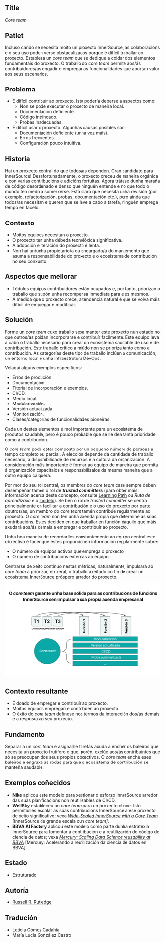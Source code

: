 ## Title

*Core team*

## Patlet

Incluso cando se necesita moito un proxecto InnerSource, as colaboracións e o seu uso poden verse obstaculizados porque é difícil traballar co proxecto. Estableza un *core team* que se dedique a coidar dos elementos fundamentais do proxecto. O traballo do *core team* permite aos/ás contribuidores/as engadir e empregar as funcionalidades que aportan valor aos seus escenarios. 

## Problema

- É difícil contribuír ao proxecto. Isto podería deberse a aspectos como: 
  - Non se pode executar o proxecto de maneira local.
  - Documentación deficiente.
  - Código intrincado.
  - Probas inadecuadas.
- É difícil usar o proxecto. Algunhas causas posibles son: 
  - Documentación deficiente (unha vez máis).
  - Erros frecuentes.
  - Configuración pouco intuitiva.

## Historia

Hai un proxecto central do que todos/as dependen. Gran candidato para InnerSource! Desafortunadamente, o proxecto creceu de maneira orgánica e con varias contribucións e adicións fortuítas. Agora trátase dunha maraña de código desordenado e denso que ninguén entende e no que todo o mundo ten medo a somerxerse. Está claro que necesita unha revisión (por exemplo, refactorización, probas, documentación etc.), pero aínda que todos/as necesitan e queren que se leve a cabo a tarefa, ninguén emprega tempo en facelo. 

## Contexto

- Moitos equipos necesitan o proxecto.
- O proxecto ten unha débeda tecnolóxica significativa. 
- A adopción e iteración do proxecto é lenta.
- Non hai un/unha propietario/a ou encargado/a do mantemento que asuma a responsabilidade do proxecto e o ecosistema de contribución no seu conxunto.

## Aspectos que mellorar

- Tódolos equipos contribuidores están ocupados e, por tanto, priorizan o traballo que supón unha recompensa inmediata para eles mesmos. 
- A medida que o proxecto crece, a tendencia natural é que se volva máis difícil de empregar e modificar. 

## Solución

Forme un *core team* cuxo traballo sexa manter este proxecto nun estado no que outros/as poidan incorporarse e contribuír facilmente. Este equipo leva a cabo o traballo necesario para crear un ecosistema saudable de uso e de contribución. Este traballo crítico a miúdo non se prioriza tanto como a contribución. As categorías deste tipo de traballo inclúen a comunicación, un entorno local e unha infraestrutura DevOps. 

Velaquí algúns exemplos específicos: 

- Erros de produción.
- Documentación.
- Titorial de incorporación e exemplos.
- CI/CD.
- Medio local.
- Modularización.
- Versión actualizada.
- Monitorización.
- Clases/categorías de funcionalidades pioneiras.

Cada un destes elementos é moi importante para un ecosistema de produtos saudable, pero é pouco probable que se lle dea tanta prioridade como á contribución. 

O *core team* pode estar composto por un pequeno número de persoas a tempo completo ou parcial. A elección depende da cantidade de traballo necesario, a dispoñibilidade de recursos e a cultura da organización. A consideración máis importante é formar ao equipo de maneira que permita á organización capacitalos e responsabilizalos da mesma maneira que a outro equipo calquera. 

Por mor do seu rol central, os membros do *core team* case sempre deben desempeñar tamén o rol de ***trusted committers*** (para obter máis información acerca deste concepto, consulte [Learning Path](https://innersourcecommons.org/learn/learning-path/trusted-committer/) ou *Ruta de aprendizaxe* e o [modelo](./trusted-committer.md)). Se ben o rol de *trusted committer* se centra principalmente en facilitar a contribución e o uso do proxecto por parte doutros/as, un membro do *core team* tamén contribúe regularmente ao proxecto. O *core team* non ten unha axenda propia que determine as súas contribucións. Estes deciden en que traballar en función daquilo que máis axudará aos/ás demais a empregar e contribuír ao proxecto. 

Unha boa maneira de recordarlles constantemente ao equipo central este obxectivo é facer que estes proporcionen información regularmente sobre: 

- O número de equipos activos que emprega o proxecto.
- O número de contribucións externas ao equipo.

Centrarse de xeito continuo nestas métricas, naturalmente, impulsará ao *core team* a priorizar, en xeral, o traballo axeitado co fin de crear un ecosistema InnerSource próspero arredor do proxecto. 

![Responsabilidades do *core team* e dos/as contribuidores/as de InnerSource](../../../assets/img/gl/core-team.png) 

## Contexto resultante

- É doado de empregar e contribuír ao proxecto. 
- Moitos equipos empregan e contribúen ao proxecto. 
- O éxito do *core team* defínese nos termos da interacción dos/as demais e a resposta ao seu proxecto. 

## Fundamento

Separar a un *core team* e asignarlle tarefas axuda a encher os baleiros que necesita un proxecto frutífero e que, porén, exclúe aos/ás contribuíntes que só se preocupan dos seus propios obxectivos. O *core team* enche eses baleiros e engraxa as rodas para que o ecosistema de contribución se manteña saudable. 

## Exemplos coñecidos

- **Nike** aplicou este modelo para xestionar o esforzo InnerSource arredor das súas planificacións non reutilizables de CI/CD. 
- **WellSky** estableceu un *core team* para un proxecto chave. Isto permitiulles escalar as súas contribucións InnerSource a ese proxecto de xeito significativo; vexa [*Wide-Scaled InnerSource with a Core Team*](https://www.youtube.com/watch?v=kgxexjYdhIc) [InnerSource de grande escala cun *core team]*.
- **BBVA AI Factory** aplicou este modelo como parte dunha estratexia InnerSource para fomentar a contribución e a reutilización do código de ciencia de datos; vexa [*Mercury: Scaling Data Science reusability at BBVA*](https://www.bbvaaifactory.com/mercury-acelerando-la-reutilizacion-en-ciencia-de-datos-dentro-de-bbva/) [Mercury: Acelerando a reutilización da ciencia de datos en BBVA].

## Estado

- Estruturado

## Autoría

* [Russell R. Rutledge](https://github.com/rrrutledge)

## Tradución

- Leticia Gómez Cadahía
- María Lucía González Castro
